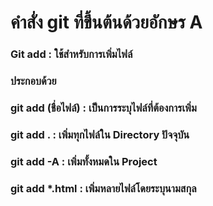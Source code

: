# คำสั่ง git ที่ขึ้นต้นด้วยอักษร A

### Git add : ใช้สำหรับการเพิ่มไฟล์
### ประกอบด้วย
### git add (ชื่อไฟล์) : เป็นการระบุไฟล์ที่ต้องการเพิ่ม

### git add . : เพิ่มทุกไฟล์ใน Directory ปัจจุบัน

### git add -A : เพิ่มทั้งหมดใน Project

### git add *.html : เพิ่มหลายไฟล์โดยระบุนามสกุล




